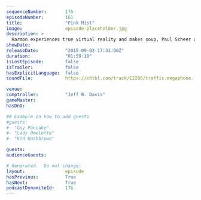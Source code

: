 ```yaml
---
sequenceNumber:       176
episodeNumber:        161
title:                "Pink Mist"
image:                episode-placeholder.jpg
description: >
  Harmon experiences true virtual reality and makes soup, Paul Scheer and Rob Huebel join us for the first time, chimpanzees are monsters and ideal ways to die. Watch the video in HD at harmontown.com/live!
showDate:             
releaseDate:          "2015-09-02 17:31:00Z"
duration:             "01:59:18"
isLostEpisode:        false
isTrailer:            false
hasExplicitLanguage:  false
soundFile:            https://chtbl.com/track/E2288/traffic.megaphone.fm/STA6994483720.mp3?updated=1561406218

venue:                
comptroller:          "Jeff B. Davis"
gameMaster:           
hasDnD:               

## Example on how to add guests
#guests:
#- "Guy Pancake"
#- "Lady Omelette"
#- "Kid Hashbrown"

guests:
audienceGuests:

# Generated.  Do not change:
layout:               episode
hasPrevious:          True
hasNext:              True
podcastDynamiteId:    176
---
```

